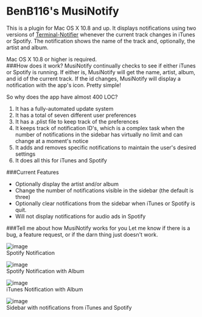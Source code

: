 BenB116's MusiNotify
======

This is a plugin for Mac OS X 10.8 and up. It displays notifications using two versions of [Terminal-Notifier](https://github.com/alloy/terminal-notifier) whenever the current track changes in iTunes or Spotify. The notification shows the name of the track and, optionally, the artist and album.

Mac OS X 10.8 or higher is required.
<br>
###How does it work?
MusiNotify continually checks to see if either iTunes or Spotify is running. If either is, MusiNotify will get the name, artist, album, and id of the current track. If the id changes, MusiNotify will display a notification with the app's icon. Pretty simple!

So why does the app have almost 400 LOC? 

1.	It has a fully-automated update system
2.	It has a total of seven different user preferences
3.	It has a .plist file to keep track of the preferences
3.	It keeps track of notification ID's, which is a complex task when the number of notifications in the sidebar has virtually no limit and can change at a moment's notice
4.	It adds and removes specific notifications to maintain the user's desired settings
4.	It does all this for iTunes and Spotify

###Current Features
* Optionally display the artist and/or album
* Change the number of notifications visible in the sidebar (the default is three)
* Optionally clear notifications from the sidebar when iTunes or Spotify is quit.
* Will not display notifications for audio ads in Spotify

###Tell me about how MusiNotify works for you
Let me know if there is a bug, a feature request, or if the darn thing just doesn't work.


![image](http://f.cl.ly/items/0A2P2O0W3L053n1I3x0L/Spot%20Art.png)
<br>
Spotify Notification

![image](http://f.cl.ly/items/0x3P2W1K2U3Z0q3k083s/Spot%20all.png)
<br>
Spotify Notification with Album

![image](http://f.cl.ly/items/1Z3z3l3V3u3J450V1e06/iTunes.png)
<br>
iTunes Notification with Album

![image](http://f.cl.ly/items/1S2w2U0y0X383Z342J37/Sidebar.png)
<br>
Sidebar with notifications from iTunes and Spotify